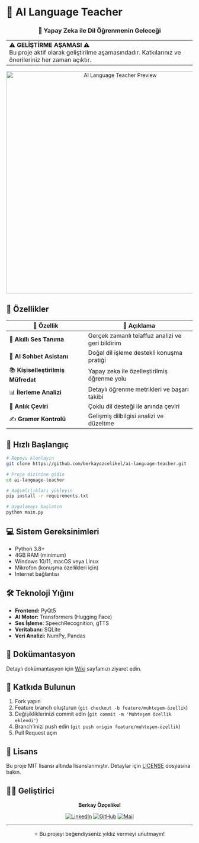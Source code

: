 # 🎯 AI Language Teacher

<div align="center">


<h3>🚀 Yapay Zeka ile Dil Öğrenmenin Geleceği</h3>

<table>
<tr>
<td>
⚠️ <b>GELİŞTİRME AŞAMASI</b> ⚠️<br>
Bu proje aktif olarak geliştirilme aşamasındadır. Katkılarınız ve önerileriniz her zaman açıktır.
</td>
</tr>
</table>


<img src="docs/app_preview.gif" alt="AI Language Teacher Preview" width="600"/>

</div>

## 🌟 Özellikler

<div align="center">

| 🎯 Özellik | 📝 Açıklama |
|------------|-------------|
| 🎤 **Akıllı Ses Tanıma** | Gerçek zamanlı telaffuz analizi ve geri bildirim |
| 🤖 **AI Sohbet Asistanı** | Doğal dil işleme destekli konuşma pratiği |
| 📚 **Kişiselleştirilmiş Müfredat** | Yapay zeka ile özelleştirilmiş öğrenme yolu |
| 📊 **İlerleme Analizi** | Detaylı öğrenme metrikleri ve başarı takibi |
| 🔄 **Anlık Çeviri** | Çoklu dil desteği ile anında çeviri |
| ✍️ **Gramer Kontrolü** | Gelişmiş dilbilgisi analizi ve düzeltme |

</div>

## 🚀 Hızlı Başlangıç

```bash
# Repoyu klonlayın
git clone https://github.com/berkayozcelikel/ai-language-teacher.git

# Proje dizinine gidin
cd ai-language-teacher

# Bağımlılıkları yükleyin
pip install -r requirements.txt

# Uygulamayı başlatın
python main.py
```

## 💻 Sistem Gereksinimleri

- Python 3.8+
- 4GB RAM (minimum)
- Windows 10/11, macOS veya Linux
- Mikrofon (konuşma özellikleri için)
- Internet bağlantısı

## 🛠️ Teknoloji Yığını

- **Frontend:** PyQt5
- **AI Motor:** Transformers (Hugging Face)
- **Ses İşleme:** SpeechRecognition, gTTS
- **Veritabanı:** SQLite
- **Veri Analizi:** NumPy, Pandas

## 📖 Dokümantasyon

Detaylı dokümantasyon için [Wiki](https://github.com/berkayozcelikel/ai-language-teacher/wiki) sayfamızı ziyaret edin.

## 🤝 Katkıda Bulunun

1. Fork yapın
2. Feature branch oluşturun (`git checkout -b feature/muhteşem-özellik`)
3. Değişikliklerinizi commit edin (`git commit -m 'Muhteşem özellik eklendi'`)
4. Branch'inizi push edin (`git push origin feature/muhteşem-özellik`)
5. Pull Request açın

## 📝 Lisans

Bu proje MIT lisansı altında lisanslanmıştır. Detaylar için [LICENSE](LICENSE) dosyasına bakın.

## 👨‍💻 Geliştirici

<div align="center">
  
**Berkay Özçelikel**

[![LinkedIn](https://img.shields.io/badge/LinkedIn-%230077B5.svg?logo=linkedin&logoColor=white)](www.linkedin.com/in/berkay-özçelikel-68315a1b6)
[![GitHub](https://img.shields.io/badge/GitHub-%23121011.svg?logo=github&logoColor=white)]([https://github.com/berkayozcelikel](https://github.com/brkyozclkl))
[![Mail](https://img.shields.io/badge/Mail-D14836?logo=gmail&logoColor=white)](mailto:berkayozcelikel0@gmail.com)

</div>

---

<div align="center">
⭐️ Bu projeyi beğendiyseniz yıldız vermeyi unutmayın! 

